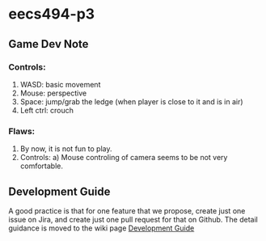 # eecs494-p3

## Game Dev Note
### Controls:

1. WASD: basic movement
2. Mouse: perspective 
3. Space: jump/grab the ledge (when player is close to it and is in air)
5. Left ctrl: crouch 

### Flaws:

1. By now, it is not fun to play.
2. Controls:
   a) Mouse controling of camera seems to be not very comfortable.
   
## Development Guide
A good practice is that for one feature that we propose, create just one issue on Jira, and create just one pull request for that on Github.
The detail guidance is moved to the wiki page [Development Guide](https://github.com/UM-Electra-Studio/eecs494-p3/wiki/Development-Guide)
